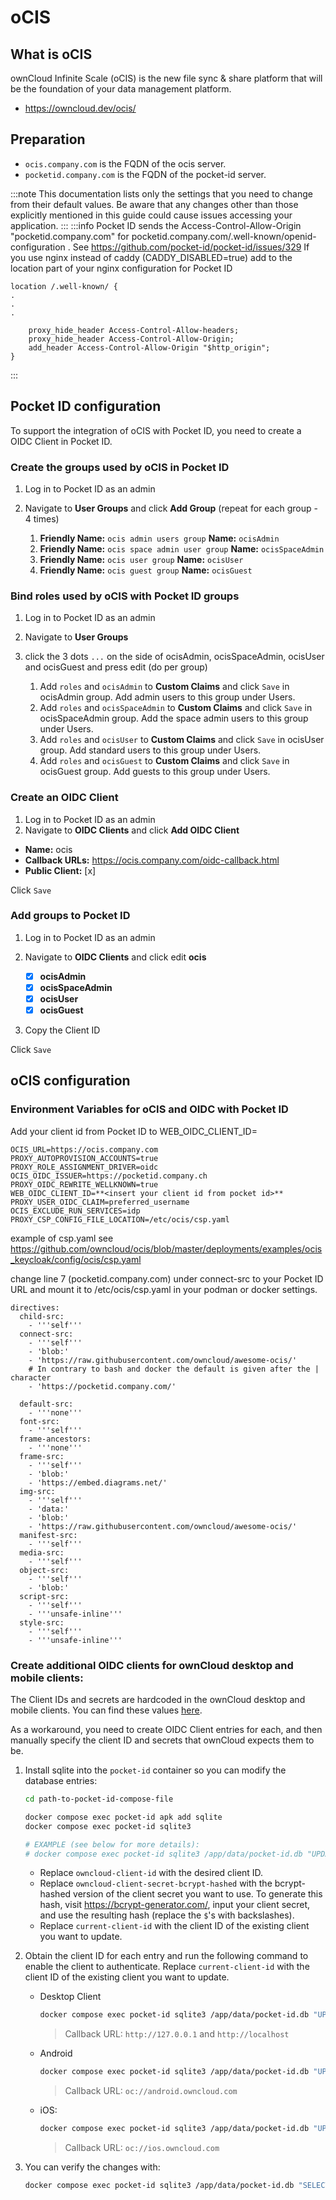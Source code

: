 # oCIS

## What is oCIS

ownCloud Infinite Scale (oCIS) is the new file sync & share platform that will be the foundation of your data management platform.

- https://owncloud.dev/ocis/

## Preparation

- `ocis.company.com` is the FQDN of the ocis server.
- `pocketid.company.com` is the FQDN of the pocket-id server.

:::note
This documentation lists only the settings that you need to change from their default values. Be aware that any changes other than those explicitly mentioned in this guide could cause issues accessing your application.
:::
:::info
Pocket ID sends the Access-Control-Allow-Origin "pocketid.company.com" for pocketid.company.com/.well-known/openid-configuration . See https://github.com/pocket-id/pocket-id/issues/329
If you use nginx instead of caddy (CADDY_DISABLED=true) add to the location part of your nginx configuration for Pocket ID

```
location /.well-known/ {
.
.
.

    proxy_hide_header Access-Control-Allow-headers;
    proxy_hide_header Access-Control-Allow-Origin;
    add_header Access-Control-Allow-Origin "$http_origin";
}
```

:::

## Pocket ID configuration

To support the integration of oCIS with Pocket ID, you need to create a OIDC Client in Pocket ID.

### Create the groups used by oCIS in Pocket ID

1. Log in to Pocket ID as an admin
2. Navigate to **User Groups** and click **Add Group** (repeat for each group - 4 times)

   1. **Friendly Name:** `ocis admin users group` **Name:** `ocisAdmin`
   2. **Friendly Name:** `ocis space admin user group` **Name:** `ocisSpaceAdmin`
   3. **Friendly Name:** `ocis user group` **Name:** `ocisUser`
   4. **Friendly Name:** `ocis guest group` **Name:** `ocisGuest`

### Bind roles used by oCIS with Pocket ID groups

1. Log in to Pocket ID as an admin
2. Navigate to **User Groups**
3. click the 3 dots `...` on the side of ocisAdmin, ocisSpaceAdmin, ocisUser and ocisGuest and press edit (do per group)

   1. Add `roles` and `ocisAdmin` to **Custom Claims** and click `Save` in ocisAdmin group. Add admin users to this group under Users.
   2. Add `roles` and `ocisSpaceAdmin` to **Custom Claims** and click `Save` in ocisSpaceAdmin group. Add the space admin users to this group under Users.
   3. Add `roles` and `ocisUser` to **Custom Claims** and click `Save` in ocisUser group. Add standard users to this group under Users.
   4. Add `roles` and `ocisGuest` to **Custom Claims** and click `Save` in ocisGuest group. Add guests to this group under Users.

### Create an OIDC Client

1. Log in to Pocket ID as an admin
2. Navigate to **OIDC Clients** and click **Add OIDC Client**

- **Name:** ocis
- **Callback URLs:** https://ocis.company.com/oidc-callback.html
- **Public Client:** [x]

Click `Save`

### Add groups to Pocket ID

1. Log in to Pocket ID as an admin
2. Navigate to **OIDC Clients** and click edit **ocis**

   - [x] **ocisAdmin**
   - [x] **ocisSpaceAdmin**
   - [x] **ocisUser**
   - [x] **ocisGuest**

3. Copy the Client ID

Click `Save`

## oCIS configuration

### Environment Variables for oCIS and OIDC with Pocket ID

Add your client id from Pocket ID to WEB_OIDC_CLIENT_ID=

```
OCIS_URL=https://ocis.company.com
PROXY_AUTOPROVISION_ACCOUNTS=true
PROXY_ROLE_ASSIGNMENT_DRIVER=oidc
OCIS_OIDC_ISSUER=https://pocketid.company.ch
PROXY_OIDC_REWRITE_WELLKNOWN=true
WEB_OIDC_CLIENT_ID=**<insert your client id from pocket id>**
PROXY_USER_OIDC_CLAIM=preferred_username
OCIS_EXCLUDE_RUN_SERVICES=idp
PROXY_CSP_CONFIG_FILE_LOCATION=/etc/ocis/csp.yaml
```

example of csp.yaml see https://github.com/owncloud/ocis/blob/master/deployments/examples/ocis_keycloak/config/ocis/csp.yaml

change line 7 (pocketid.company.com) under connect-src to your Pocket ID URL and mount it to /etc/ocis/csp.yaml in your podman or docker settings.

```
directives:
  child-src:
    - '''self'''
  connect-src:
    - '''self'''
    - 'blob:'
    - 'https://raw.githubusercontent.com/owncloud/awesome-ocis/'
    # In contrary to bash and docker the default is given after the | character
    - 'https://pocketid.company.com/'

  default-src:
    - '''none'''
  font-src:
    - '''self'''
  frame-ancestors:
    - '''none'''
  frame-src:
    - '''self'''
    - 'blob:'
    - 'https://embed.diagrams.net/'
  img-src:
    - '''self'''
    - 'data:'
    - 'blob:'
    - 'https://raw.githubusercontent.com/owncloud/awesome-ocis/'
  manifest-src:
    - '''self'''
  media-src:
    - '''self'''
  object-src:
    - '''self'''
    - 'blob:'
  script-src:
    - '''self'''
    - '''unsafe-inline'''
  style-src:
    - '''self'''
    - '''unsafe-inline'''
```

### Create additional OIDC clients for ownCloud desktop and mobile clients:

The Client IDs and secrets are hardcoded in the ownCloud desktop and mobile clients. You can find these values [here](https://doc.owncloud.com/server/10.15/admin_manual/configuration/user/oidc/oidc.html#client-ids-secrets-and-redirect-uris).

As a workaround, you need to create OIDC Client entries for each, and then manually specify the client ID and secrets that ownCloud expects them to be.

1. Install sqlite into the `pocket-id` container so you can modify the database entries:

    ```bash
    cd path-to-pocket-id-compose-file

    docker compose exec pocket-id apk add sqlite
    docker compose exec pocket-id sqlite3

    # EXAMPLE (see below for more details):
    # docker compose exec pocket-id sqlite3 /app/data/pocket-id.db "UPDATE oidc_clients SET id='owncloud-client-id', secret='owncloud-client-secret-bcrypt-hashed' WHERE id='current-client-id';"
    ```

    * Replace `owncloud-client-id` with the desired client ID.
    * Replace `owncloud-client-secret-bcrypt-hashed` with the bcrypt-hashed version of the client secret you want to use. To generate this hash, visit https://bcrypt-generator.com/, input your client secret, and use the resulting hash (replace the `$`'s with backslashes).
    * Replace `current-client-id` with the client ID of the existing client you want to update.

2. Obtain the client ID for each entry and run the following command to enable the client to authenticate. Replace `current-client-id` with the client ID of the existing client you want to update.

    - Desktop Client
        ```bash
        docker compose exec pocket-id sqlite3 /app/data/pocket-id.db "UPDATE oidc_clients SET id='xdXOt13JKxym1B1QcEncf2XDkLAexMBFwiT9j6EfhhHFJhs2KM9jbjTmf8JBXE69', secret='\$2a\$12\$HbbJMheIYyo8yfEuvm8Boe0baMZTIDXzchpVdLsfPqc3Eb.oULn5W' WHERE id='current-client-id';"
        ```
        > Callback URL: `http://127.0.0.1` and `http://localhost`

    - Android

        ```bash
        docker compose exec pocket-id sqlite3 /app/data/pocket-id.db "UPDATE oidc_clients SET id='e4rAsNUSIUs0lF4nbv9FmCeUkTlV9GdgTLDH1b5uie7syb90SzEVrbN7HIpmWJeD', secret='\$2a\$12\$sdQWjAxlQzRojU3bhvxp/e/5aY/tzskKqD76AQpiBJpj7USgWhZUO' WHERE id='current-client-id';"
        ```
        > Callback URL: `oc://android.owncloud.com`

    - iOS:

        ```bash
        docker compose exec pocket-id sqlite3 /app/data/pocket-id.db "UPDATE oidc_clients SET id='mxd5OQDk6es5LzOzRvidJNfXLUZS2oN3oUFeXPP8LpPrhx3UroJFduGEYIBOxkY1', secret='\$2a\$12\$3qHWSJRKBVoHVrn7kp4NFuEN4r.wmh9zB8oRjtYwHBUzwM818Hhje' WHERE id='current-client-id';"
        ```
        > Callback URL: `oc://ios.owncloud.com`

3. You can verify the changes with:

    ```bash
    docker compose exec pocket-id sqlite3 /app/data/pocket-id.db "SELECT * FROM oidc_clients;"
    ```

